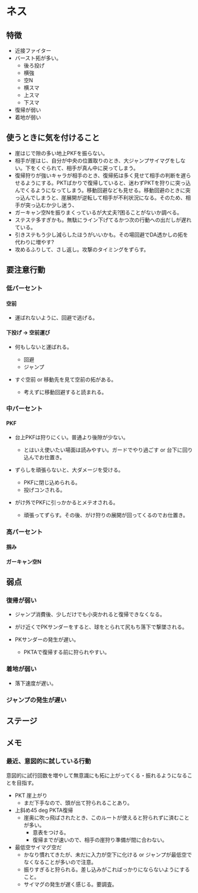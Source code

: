 # ネス

## 特徴

- 近接ファイター
- バースト拓が多い。
    - 後ろ投げ
    - 横強
    - 空N
    - 横スマ
    - 上スマ
    - 下スマ
- 復帰が弱い
- 着地が弱い

## 使うときに気を付けること

- 崖はじで隙の多い地上PKFを振らない。
- 相手が崖はじ、自分が中央の位置取りのとき、大ジャンプサイマグをしない。下をくぐられて、相手が真ん中に戻ってしまう。
- 復帰狩りが強いキャラが相手のとき、復帰拓は多く見せて相手の判断を遅らせるようにする。PKTばかりで復帰していると、迷わずPKTを狩りに突っ込んでくるようになってしまう。移動回避なども見せる。移動回避のときに突っ込んでしまうと、崖展開が逆転して相手が不利状況になる。そのため、相手が突っ込むか少し迷う、
- ガーキャン空Nを振りまくっているが大丈夫?困ることがないか調べる。
- ステステ多すぎかも。無駄にライン下げてるかつ次の行動への出だしが遅れている。
- 引きステもう少し減らしたほうがいいかも。その場回避でDA透かしの拓を代わりに増やす?
- 攻めるふりして、さし返し。攻撃のタイミングをずらす。

## 要注意行動

### 低パーセント

#### 空前

- 運ばれないように、回避で逃げる。

#### 下投げ -> 空前運び

- 何もしないと運ばれる。

    - 回避
    - ジャンプ

- すぐ空前 or 移動先を見て空前の拓がある。

    - 考えずに移動回避すると読まれる。

### 中パーセント

#### PKF

- 台上PKFは狩りにくい。普通より後隙が少ない。
    - とはいえ使いたい場面は読みやすい。ガードでやり過ごす or 台下に回り込んでお仕置き。

- ずらしを頑張らないと、大ダメージを受ける。
    - PKFに閉じ込められる。
    - 投げコンされる。

- がけ外でPKFに引っかかるとメテオされる。
    - 頑張ってずらす。その後、がけ狩りの展開が回ってくるのでお仕置き。

### 高パーセント

#### 掴み

#### ガーキャン空N

## 弱点

### 復帰が弱い

- ジャンプ消費後、少しだけでも小突かれると復帰できなくなる。

- がけ近くでPKサンダーをすると、球をとられて尻もち落下で撃墜される。

- PKサンダーの発生が遅い。
    - PKTAで復帰する前に狩られやすい。

### 着地が弱い

- 落下速度が遅い。

### ジャンプの発生が遅い

## ステージ

## メモ

### 最近、意図的に試している行動
意図的に試行回数を増やして無意識にも拓に上がってくる・振れるようになることを目指す。

- PKT 崖上がり
    - まだ下手なので、頭が出て狩られることあり。
- 上斜め45 deg PKTA復帰
    - 崖奥に吹っ飛ばされたとき、このルートが使えると狩られずに済むことが多い。
        - 意表をつける。
        - 復帰までが速いので、相手の崖狩り準備が間に合わない。
- 最低空サイマグ空だ
    - かなり慣れてきたが、未だに入力が空下に化ける or ジャンプが最低空でなくなることが多いので注意。
    - 振りすぎると狩られる。差し込みがこればっかりにならないようにすること。
    - サイマグの発生が遅く感じる。要調査。

